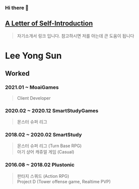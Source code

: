 ### Hi there 👋


## [A Letter of Self-Introduction](https://www.notion.so/38a416032bdc4cffaca63f5ee34f0160)  

> 자기소개서 링크 입니다. 참고하시면 저를 아는데 큰 도움이 됩니다    
  
# Lee Yong Sun  

## Worked  
###  2021.01 ~ MoaiGames
> Client Developer
###  2020.02 ~ 2020.12 SmartStudyGames    
> 몬스터 슈퍼 리그  
### 2018.02 ~ 2020.02 SmartStudy    
> 몬스터 슈퍼 리그  (Turn Base RPG)  
> 아기 상어 캐쥬얼 게임  (Casual)
### 2016.08 ~ 2018.02 Plustonic    
> 판타지 스쿼드 (Action RPG)  
> Project D  (Tower offense game, Realtime PVP)


<!--
**envyless/envyless** is a ✨ _special_ ✨ repository because its `README.md` (this file) appears on your GitHub profile.


Here are some ideas to get you started:

- 🔭 I’m currently working on ...  
- 🌱 I’m currently learning ...
- 👯 I’m looking to collaborate on ...
- 🤔 I’m looking for help with ...
- 💬 Ask me about ...
- 📫 How to reach me: ...
- 😄 Pronouns: ...
- ⚡ Fun fact: ...
-->
